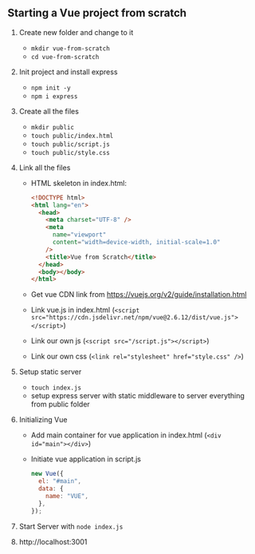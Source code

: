 ## Starting a Vue project from scratch

1.  Create new folder and change to it

    - `mkdir vue-from-scratch`
    - `cd vue-from-scratch`

2.  Init project and install express

    - `npm init -y`
    - `npm i express`

3.  Create all the files

    - `mkdir public`
    - `touch public/index.html`
    - `touch public/script.js`
    - `touch public/style.css`

4.  Link all the files

    - HTML skeleton in index.html:

      ```html
      <!DOCTYPE html>
      <html lang="en">
        <head>
          <meta charset="UTF-8" />
          <meta
            name="viewport"
            content="width=device-width, initial-scale=1.0"
          />
          <title>Vue from Scratch</title>
        </head>
        <body></body>
      </html>
      ```

    - Get vue CDN link from https://vuejs.org/v2/guide/installation.html

    - Link vue.js in index.html (`<script src="https://cdn.jsdelivr.net/npm/vue@2.6.12/dist/vue.js"></script>`)
    - Link our own js (`<script src="/script.js"></script>`)
    - Link our own css (`<link rel="stylesheet" href="style.css" />`)

5.  Setup static server

    - `touch index.js`
    - setup express server with static middleware to server everything from public folder

6.  Initializing Vue

    - Add main container for vue application in index.html (`<div id="main"></div>`)
    - Initiate vue application in script.js

      ```js
      new Vue({
        el: "#main",
        data: {
          name: "VUE",
        },
      });
      ```

7.  Start Server with `node index.js`

8.  http://localhost:3001
